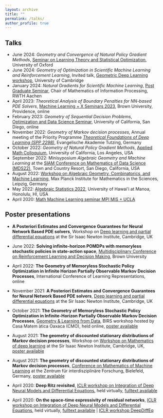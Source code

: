 ```yaml
---
layout: archive
title: ""
permalink: /talks/
author_profile: true
---
```



## Talks
* June 2024: *Geometry and Convergence of Natural Policy Gradient Methods*, [Seminar on Learning Theory and Statistical Optimization](https://github.com/oxcsml/ML_bazaar/wiki/Learning-Theory-and-Statistical-Optimization), University of Oxford
* June 2024: *Geometry of Optimization in Scientific Machine Learning and Reinforcement Learning*, Invited talk, [Geometric Deep Learning workshop](https://maths4dl.ac.uk/newsevents/geometric-deep-learning-workshop-university-of-cambridge-10-12-june-2024), University of Cambridge
* January 2024: *Natural Gradients for Scientific Machine Learning*, [Post Graduate Seminar](https://www.mathc.rwth-aachen.de/news/passed_talks/), Chair of Mathematics of Information Processing, RWTH Aachen
* April 2023: *Theoretical Analysis of Boundary Penalties for NN-based PDE Solvers*, [Machine Learning + X Seminars 2023](https://sites.brown.edu/crunch-group/seminars/machine-learning-x-seminars/machine-learning-x-seminars-2023/), Brown University, Providence, online
* February 2023: *Geometry of Sequential Decision Problems*, [Optimization and Data Science Seminar](https://mathweb.ucsd.edu/~njw/Teaching/OptimSeminar/OptSeminar_sp23.html), University of California, San Diego, online
* November 2022: *Geometry of Markov decision processes*, Annual meeting of the Priority Programme [*Theoretical Foundations of Deep Learning (SPP 2298)*](https://www.foundationsofdl.de/), Evangelische Akademie Tutzing, Germany
* October 2022: *Geometry of Natural Policy Gradient Methods*, [Applied Math Colloquium](https://secure.math.ucla.edu/seminars/show_quarter.php?type=Applied%20Colloquium), University of California, Los Angeles, USA
* September 2022: Minisyposium  *Algebraic Geometry and Machine Learning* at the [SIAM Conference on Mathematics of Data Science (MDS22)](https://www.siam.org/conferences/cm/conference/mds22), Town and Country Resort, San Diego, California, USA
* August 2022: [Workshop on Algebraic Geometry, Combinatorics, and Machine Learning](https://www.mis.mpg.de/calendar/conferences/2022/caml.html), Max Planck Institute for Mathematics in the Sciences, Leipzig, Germany
* May 2022: [Algebraic Statistics 2022](https://sites.google.com/iit.edu/as2022), University of Hawai'i at Manoa, Honolulu, HI, USA
* April 2020: [Math Machine Learning seminar MPI MIS + UCLA](https://www.mis.mpg.de/montufar/seminars/math-ml-seminar.html)

## Poster presentations

* **A Posteriori Estimates and Convergence Guarantees for Neural Network Based PDE solvers**,
Workshop on [Deep learning and partial differential equations](https://www.newton.ac.uk/event/mdlw03/) at the Sir Isaac Newton Institute, Cambridge, UK

* June 2022: **Solving infinite-horizon POMDPs with memoryless stochastic policies in state-action space**,
[Multidisciplinary Conference on Reinforcement Learning and Decision Making](https://rldm.org/), Brown University

* April 2022: **The Geometry of Memoryless Stochastic Policy Optimization in Infinite Horizon Partially Observable
Markov Decision Processes**,
International Conference of Learning Representations, online

* November 2021: **A Posteriori Estimates and Convergence Guarantees for Neural Network Based PDE solvers**,
[Deep learning and partial differential equations](https://www.newton.ac.uk/event/mdlw03/) at the Sir Isaac Newton Institute, Cambridge, UK

* October 2021: **The Geometry of Memoryless Stochastic Policy Optimization in Infinite-Horizon Partially Observable Markov Decision Processes**,
[Geometry & Learning from Data](http://www.birs.ca/events/2021/5-day-workshops/21w5239), BIRS workshop hosted by Casa Matem ́atica Oaxaca (CMO), held online, 
[poster available](/files/poster_geometry_stationary_distributions-2.pdf)

* August 2021: **The geometry of discounted stationary distributions of Markov decision processes**,
Workshop on [Workshop on Mathematics of deep learning](https://www.newton.ac.uk/event/mdl/) at the Sir Isaac Newton Institute, Cambridge, UK,
[poster available](/files/poster_geometry_stationary_distributions.pdf)

* August 2021: **The geometry of discounted stationary distributions of Markov decision processes**,
[Conference on Mathematics of Machine Learning](https://www.mis.mpg.de/calendar/conferences/2021/mml2021.html) at the Zentrum für interdisziplinäre Forschung, Bielefeld, Germany,
[poster available](/files/poster_geometry_stationary_distributions.pdf)

* April 2020: **Deep Ritz revisited**,
[ICLR workshop on Integration of Deep Neural Models and Differential Equations](http://iclr2020deepdiffeq.rice.edu/), held virtually, 
[fulltext available](https://arxiv.org/abs/1912.03937)

* April 2020: **On the space-time expressivity of  residual  networks**,
[ICLR workshop on Integration of Deep Neural Models and Differential Equations](http://iclr2020deepdiffeq.rice.edu/), held virtually,
[fulltext available](https://arxiv.org/abs/1910.09599) | [ICLR workshop DeepDiffEq](http://iclr2020deepdiffeq.rice.edu/)

